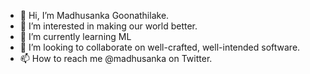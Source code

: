 - 👋 Hi, I’m Madhusanka Goonathilake.
- 👀 I’m interested in making our world better.
- 🌱 I’m currently learning ML 
- 💞️ I’m looking to collaborate on well-crafted, well-intended software.
- 📫 How to reach me @madhusanka on Twitter.

<!---
madhusankagoonathilake/madhusankagoonathilake is a ✨ special ✨ repository because its `README.md` (this file) appears on your GitHub profile.
You can click the Preview link to take a look at your changes.
--->
